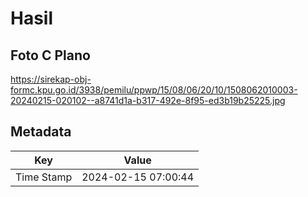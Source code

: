 # Hasil

## Foto C Plano

https://sirekap-obj-formc.kpu.go.id/3938/pemilu/ppwp/15/08/06/20/10/1508062010003-20240215-020102--a8741d1a-b317-492e-8f95-ed3b19b25225.jpg


## Metadata

| Key        | Value               |
| ---------- | ------------------- |
| Time Stamp | 2024-02-15 07:00:44 |



